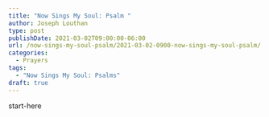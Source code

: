 ```yaml
---
title: "Now Sings My Soul: Psalm "
author: Joseph Louthan
type: post
publishDate: 2021-03-02T09:00:00-06:00
url: /now-sings-my-soul-psalm/2021-03-02-0900-now-sings-my-soul-psalm/
categories:
  - Prayers
tags:
  - "Now Sings My Soul: Psalms"
draft: true
---
```

<div style="font-variant: small-caps;">

</div>
    start-here
